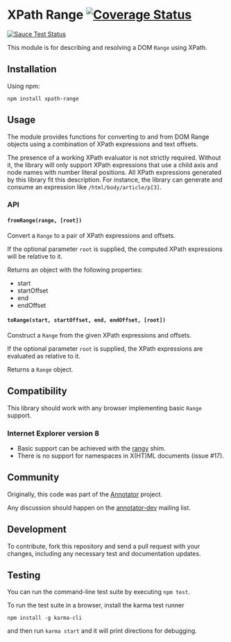 # XPath Range [![Coverage Status](https://coveralls.io/repos/openannotation/xpath-range/badge.svg?branch=master&service=github)](https://coveralls.io/github/openannotation/xpath-range?branch=master)
[![Sauce Test Status](https://saucelabs.com/browser-matrix/xpath-range.svg)](https://saucelabs.com/u/xpath-range)

This module is for describing and resolving a DOM `Range` using XPath.

## Installation

Using npm:

    npm install xpath-range

## Usage

The module provides functions for converting to and from DOM Range objects
using a combination of XPath expressions and text offsets.

The presence of a working XPath evaluator is not strictly required. Without it,
the library will only support XPath expressions that use a child axis and
node names with number literal positions. All XPath expressions generated by
this library fit this description. For instance, the library can generate and
consume an expression like `/html/body/article/p[3]`.

### API

#### `fromRange(range, [root])`

Convert a `Range` to a pair of XPath expressions and offsets.

If the optional parameter `root` is supplied, the computed XPath expressions
will be relative to it.

Returns an object with the following properties:

  - start
  - startOffset
  - end
  - endOffset

#### `toRange(start, startOffset, end, endOffset, [root])`

Construct a `Range` from the given XPath expressions and offsets.

If the optional parameter `root` is supplied, the XPath expressions are
evaluated as relative to it.

Returns a `Range` object.

## Compatibility

This library should work with any browser implementing basic `Range` support.

### Internet Explorer version 8

- Basic support can be achieved with the [rangy][] shim.
- There is no support for namespaces in X(HT)ML documents (issue #17).

## Community

Originally, this code was part of the
[Annotator](http://annotatorjs.org/) project.

Any discussion should happen on the
[annotator-dev](https://lists.okfn.org/mailman/listinfo/annotator-dev) mailing
list.

## Development

To contribute, fork this repository and send a pull request with your changes,
including any necessary test and documentation updates.

## Testing

You can run the command-line test suite by executing `npm test`.

To run the test suite in a browser, install the karma test runner

    npm install -g karma-cli

and then run `karma start` and it will print directions for debugging.

  [rangy]: https://github.com/timdown/rangy "rangy"
